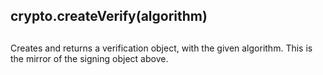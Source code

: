 ## crypto.createVerify(algorithm)

## 

Creates and returns a verification object, with the given algorithm.
This is the mirror of the signing object above.